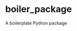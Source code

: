 # boiler_package
A boilerplate Python package
<script src="https://gist.github.com/mikkokotila/321e3daef24e2c73911f20c1267c7981.js"></script>
